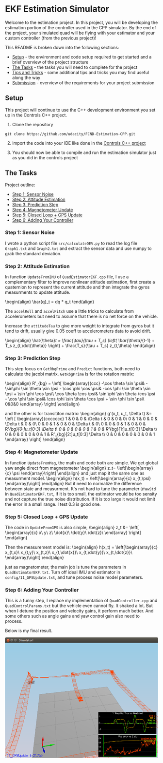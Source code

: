 # EKF Estimation Simulator #

Welcome to the estimation project.  In this project, you will be developing the estimation portion of the controller used in the CPP simulator.  By the end of the project, your simulated quad will be flying with your estimator and your custom controller (from the previous project)!

This README is broken down into the following sections:

 - [Setup](#setup) - the environment and code setup required to get started and a brief overview of the project structure
 - [The Tasks](#the-tasks) - the tasks you will need to complete for the project
 - [Tips and Tricks](#tips-and-tricks) - some additional tips and tricks you may find useful along the way
 - [Submission](#submission) - overview of the requirements for your project submission


## Setup ##

This project will continue to use the C++ development environment you set up in the Controls C++ project.

 1. Clone the repository
 ```
 git clone https://github.com/udacity/FCND-Estimation-CPP.git
 ```

 2. Import the code into your IDE like done in the [Controls C++ project](https://github.com/udacity/FCND-Controls-CPP#development-environment-setup)
 
 3. You should now be able to compile and run the estimation simulator just as you did in the controls project

## The Tasks ##

Project outline:

 - [Step 1: Sensor Noise](#step-1-sensor-noise)
 - [Step 2: Attitude Estimation](#step-2-attitude-estimation)
 - [Step 3: Prediction Step](#step-3-prediction-step)
 - [Step 4: Magnetometer Update](#step-4-magnetometer-update)
 - [Step 5: Closed Loop + GPS Update](#step-5-closed-loop--gps-update)
 - [Step 6: Adding Your Controller](#step-6-adding-your-controller)


### Step 1: Sensor Noise ###

I wrote a python script file `src/calculateDEV.py` to read the log file `Graph1.txt` and `Graph2.txt` and extract the sensor data and use numpy to grab the standard deviation.


### Step 2: Attitude Estimation ###

In function `UpdateFromIMU` of `QuadEstimatorEKF.cpp` file, I use a complementary filter to improve nonlinear attitude estimation, first create a quaternion to represent the current attitude and then integrate the gyros measurments to update attitude.

\begin{align}
  \bar{q}_t = dq * q_t 
\end{align}

The `accelRoll` and `accelPitch` use a little tricks to calculate from accelerometers but need to assume that there is no net force on the vehicle.

Increase the `attitudeTau` to give more weight to integrate from gyros but it tend to drift, usually give 0.05 coeff to accelerometers data to avoid drift.

\begin{align}
  \hat{\theta}_t = \frac{\tau}{\tau + T_s} \left( \bar{\theta}_{t-1} + T_s z_{t,\dot{\theta}} \right) + \frac{T_s}{\tau + T_s} z_{t,\theta}
\end{align}



### Step 3: Prediction Step ###

This step focus on `GetRbgPrime` and `Predict` functions, both need to calculate the jacobi matrix. `GetRbgPrime` is for the rotation matrix:

\begin{align}
R'_{bg} = \left[
  \begin{array}{ccc}
    -\cos \theta \sin \psi&
    -\sin\phi \sin \theta \sin \psi - \cos \phi \cos \psi&
    -cos \phi \sin \theta \sin \psi + \sin \phi \cos \psi\\
    \cos \theta \cos \psi&
    \sin \phi \sin \theta \cos \psi - \cos \phi \sin \psi&
    \cos \phi \sin \theta \cos \psi + \sin \phi \sin \psi\\
    0&0&0
  \end{array}
  \right]
\end{align}

and the other is for transititon matrix:
\begin{align}
g'(x_t, u_t, \Delta t) &= \left [ \begin{array}{ccccccc}
      1 & 0 & 0 & \Delta t & 0 & 0 & 0\\
      0 & 1 & 0 & 0 & \Delta t & 0 & 0\\
      0 & 0 & 1 & 0 & 0 & \Delta t & 0\\
      0 & 0 & 0 & 1 & 0 & 0 & R'_{bg}[0:]u_t[0:3] \Delta t\\
      0 & 0 & 0 & 0 & 1  & 0 & R'_{bg}[1:]u_t[0:3] \Delta t\\
      0 & 0 & 0 & 0 & 0 & 1 &  R'_{bg}[2:]u_t[0:3] \Delta t\\
      0 & 0 & 0 & 0 & 0 & 0 & 1
    \end{array}
    \right]
\end{align}


### Step 4: Magnetometer Update ###

In function `UpdateFromMag`, the math and code both are simple. We get global yaw angle direct from magnetometer
\begin{align}
  z_t=  \left[\begin{array}{c}
      \psi
      \end{array}\right]
  \end{align}
and just map it the same one as measurment model. 
\begin{align}
  h(x_t) =  \left[\begin{array}{c}
      x_{t,\psi}
      \end{array}\right]
\end{align}
But it need to normalize the difference between state and measurment. 
It's not hard to tune the parameter `QYawStd` in `QuadEstimatorEKF.txt`, if it is too small, the estimator would be too sensity and not capture the true noise distribution. If it is too large it would not limit the error in a small range. I test 0.3 is good one.


### Step 5: Closed Loop + GPS Update ###

The code in `UpdateFromGPS` is also simple, 
\begin{align}
  z_t &= \left[ \begin{array}{c}
      x\\
      y\\
      z\\
      \dot{x}\\
      \dot{y}\\
      \dot{z}\\
      \end{array} \right]
\end{align}

Then the measurement model is: 
\begin{align}
  h(x_t) = \left[\begin{array}{c}
      x_{t,x}\\
      x_{t,y}\\
      x_{t,z}\\
      x_{t,\dot{x}}\\
      x_{t,\dot{y}}\\
      x_{t,\dot{z}}\\
    \end{array}\right]
\end{align}

just as magnetometer, the main job is tune the parameters in `QuadEstimatorEKF.txt`. Turn off ideal IMU and estimator in `config/11_GPSUpdate.txt`, and tune process noise model parameters.


### Step 6: Adding Your Controller ###

This is a funny step, I replace my implementation of `QuadController.cpp` and `QuadControlParams.txt` but the vehicle even cannot fly. It shaked a lot. But when I detune the position and velocity gains, it perform much better. And some others such as angle gains and yaw control gain also need to process.

Below is my final result.


![GPS Realistic](images/GPS_Realistic.png)
